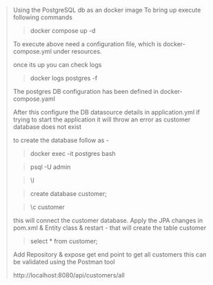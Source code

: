 
>Using the PostgreSQL db as an docker image
> To bring up execute following commands
> 
>> docker compose up -d
> 
> To execute above need a configuration file, which is docker-compose.yml under resources.
> 
> once its up you can check logs
> 
>> docker logs postgres -f
> 
> The postgres DB configuration has been defined in docker-compose.yaml
> 
> 
> After this configure the DB datasource details in application.yml
> if trying to start the application it will throw an error as customer database does not exist
> 
> to create the database follow as -
> > docker exec -it postgres bash
> 
> > psql -U admin
> 
> > \l
> 
> > create database customer;
> 
> >\c customer
> 
> this will connect the customer database.
> Apply the JPA changes in pom.xml & Entity class & restart - that will create the table customer
> 
> >select * from customer;
> 
> Add Repository & expose get end point to get all customers
> this can be validated using the Postman tool
> 
> http://localhost:8080/api/customers/all
> 
> 